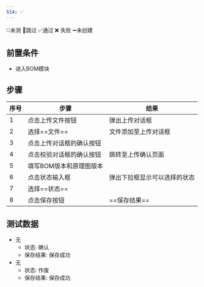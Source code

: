 ```yaml
---
S14: ✅
---
```

◻️未测    🚫跳过     ✅通过    ❌ 失败    ➖未创建

## 前置条件

- 进入BOM模块

## 步骤

| 序号  | 步骤            | 结果             |
| --- | ------------- | -------------- |
| 1   | 点击上传文件按钮      | 弹出上传对话框        |
| 2   | 选择==文件==      | 文件添加至上传对话框     |
| 3   | 点击上传对话框的确认按钮  |                |
| 4   | 点击校验对话框的确认按钮  | 跳转至上传确认页面      |
| 5   | 填写BOM版本和原理图版本 |                |
| 6   | 点击状态输入框       | 弹出下拉框显示可以选择的状态 |
| 7   | 选择==状态==      |                |
| 8   | 点击保存按钮        | ==保存结果==       |

## 测试数据

- 无
	- 状态: 确认
	- 保存结果: 保存成功
- 无
	- 状态: 作废
	- 保存结果: 保存成功
